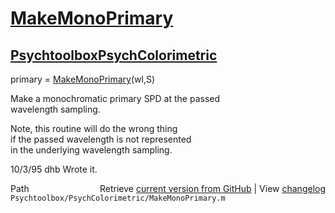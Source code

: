 # [MakeMonoPrimary](MakeMonoPrimary)
## [Psychtoolbox](Psychtoolbox)[PsychColorimetric](PsychColorimetric)

primary = [MakeMonoPrimary](MakeMonoPrimary)(wl,S)  
  
Make a monochromatic primary SPD at the passed  
wavelength sampling.  
  
Note, this routine will do the wrong thing  
if the passed wavelength is not represented  
in the underlying wavelength sampling.  
  
10/3/95     dhb     Wrote it.  




<div class="code_header" style="text-align:right;">
  <span style="float:left;">Path&nbsp;&nbsp;</span> <span class="counter">Retrieve <a href=
  "https://raw.github.com/Psychtoolbox-3/Psychtoolbox-3/beta/Psychtoolbox/PsychColorimetric/MakeMonoPrimary.m">current version from GitHub</a> | View <a href=
  "https://github.com/Psychtoolbox-3/Psychtoolbox-3/commits/beta/Psychtoolbox/PsychColorimetric/MakeMonoPrimary.m">changelog</a></span>
</div>
<div class="code">
  <code>Psychtoolbox/PsychColorimetric/MakeMonoPrimary.m</code>
</div>

